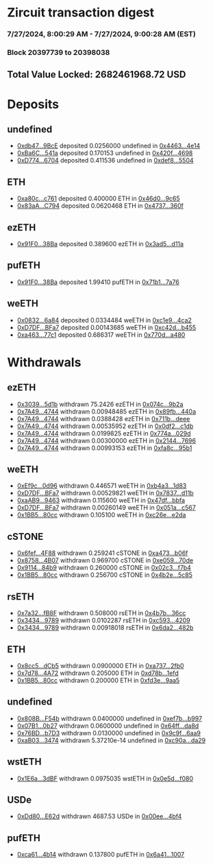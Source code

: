 # Zircuit transaction digest
### 7/27/2024, 8:00:29 AM - 7/27/2024, 9:00:28 AM (EST)
### Block 20397739 to 20398038

## Total Value Locked: 2682461968.72 USD

# Deposits
## undefined
- [0xdb47...9BcE](https://etherscan.io/address/0xdb475B85584E21ba2FEcd4bE022aFf835Bbe9BcE) deposited 0.0256000 undefined in [0x4463...4e14](https://etherscan.io/tx/0xdb475B85584E21ba2FEcd4bE022aFf835Bbe9BcE)
- [0xBa6C...541a](https://etherscan.io/address/0xBa6Cf132BF4f66f8990E9e9c180DB89E5E29541a) deposited 0.170153 undefined in [0x420f...4698](https://etherscan.io/tx/0xBa6Cf132BF4f66f8990E9e9c180DB89E5E29541a)
- [0xD774...6704](https://etherscan.io/address/0xD7740d4220f685711C8Ce733748bede811b06704) deposited 0.411536 undefined in [0xdef8...5504](https://etherscan.io/tx/0xD7740d4220f685711C8Ce733748bede811b06704)
## ETH
- [0xa80c...c761](https://etherscan.io/address/0xa80ca674523F4C65bB46A0984C7F8360418cc761) deposited 0.400000 ETH in [0x46d0...9c65](https://etherscan.io/tx/0xa80ca674523F4C65bB46A0984C7F8360418cc761)
- [0x83aA...C794](https://etherscan.io/address/0x83aAeEa87DeCfFa8179b1Fa947d6Da696e87C794) deposited 0.0620468 ETH in [0x4737...360f](https://etherscan.io/tx/0x83aAeEa87DeCfFa8179b1Fa947d6Da696e87C794)
## ezETH
- [0x91F0...38Ba](https://etherscan.io/address/0x91F05Fc59889966515f98cBF405c1435E4F838Ba) deposited 0.389600 ezETH in [0x3ad5...d11a](https://etherscan.io/tx/0x91F05Fc59889966515f98cBF405c1435E4F838Ba)
## pufETH
- [0x91F0...38Ba](https://etherscan.io/address/0x91F05Fc59889966515f98cBF405c1435E4F838Ba) deposited 1.99410 pufETH in [0x71b1...7a76](https://etherscan.io/tx/0x91F05Fc59889966515f98cBF405c1435E4F838Ba)
## weETH
- [0x0832...6a84](https://etherscan.io/address/0x083203353FdB14b7195e80C05f38ec8100626a84) deposited 0.0334484 weETH in [0xc1e9...4ca2](https://etherscan.io/tx/0x083203353FdB14b7195e80C05f38ec8100626a84)
- [0xD7DF...BFa7](https://etherscan.io/address/0xD7DF7E085214743530afF339aFC420c7c720BFa7) deposited 0.00143685 weETH in [0xc42d...b455](https://etherscan.io/tx/0xD7DF7E085214743530afF339aFC420c7c720BFa7)
- [0xa463...77c1](https://etherscan.io/address/0xa46395b7aDA89aB2B6CA42Fe6397C3c184e877c1) deposited 0.686317 weETH in [0x770d...a480](https://etherscan.io/tx/0xa46395b7aDA89aB2B6CA42Fe6397C3c184e877c1)
# Withdrawals
## ezETH
- [0x3039...5d1b](https://etherscan.io/address/0x303991A9c4cdfAc4f216511cB834CDa9f80F5d1b) withdrawn 75.2426 ezETH in [0x074c...9b2a](https://etherscan.io/tx/0x303991A9c4cdfAc4f216511cB834CDa9f80F5d1b)
- [0x7A49...4744](https://etherscan.io/address/0x7A493Be5c2ce014cD049Bf178a1ac0Db1B434744) withdrawn 0.00948485 ezETH in [0x89fb...440a](https://etherscan.io/tx/0x7A493Be5c2ce014cD049Bf178a1ac0Db1B434744)
- [0x7A49...4744](https://etherscan.io/address/0x7A493Be5c2ce014cD049Bf178a1ac0Db1B434744) withdrawn 0.0388428 ezETH in [0x711b...deee](https://etherscan.io/tx/0x7A493Be5c2ce014cD049Bf178a1ac0Db1B434744)
- [0x7A49...4744](https://etherscan.io/address/0x7A493Be5c2ce014cD049Bf178a1ac0Db1B434744) withdrawn 0.00535952 ezETH in [0x0df2...c1db](https://etherscan.io/tx/0x7A493Be5c2ce014cD049Bf178a1ac0Db1B434744)
- [0x7A49...4744](https://etherscan.io/address/0x7A493Be5c2ce014cD049Bf178a1ac0Db1B434744) withdrawn 0.0199825 ezETH in [0x774a...029d](https://etherscan.io/tx/0x7A493Be5c2ce014cD049Bf178a1ac0Db1B434744)
- [0x7A49...4744](https://etherscan.io/address/0x7A493Be5c2ce014cD049Bf178a1ac0Db1B434744) withdrawn 0.00300000 ezETH in [0x2144...7696](https://etherscan.io/tx/0x7A493Be5c2ce014cD049Bf178a1ac0Db1B434744)
- [0x7A49...4744](https://etherscan.io/address/0x7A493Be5c2ce014cD049Bf178a1ac0Db1B434744) withdrawn 0.00993153 ezETH in [0xfa8c...95b1](https://etherscan.io/tx/0x7A493Be5c2ce014cD049Bf178a1ac0Db1B434744)
## weETH
- [0xEf9c...0d96](https://etherscan.io/address/0xEf9cC1a75eA7502FA63ce718fC73544b3C990d96) withdrawn 0.446571 weETH in [0xb4a3...1d83](https://etherscan.io/tx/0xEf9cC1a75eA7502FA63ce718fC73544b3C990d96)
- [0xD7DF...BFa7](https://etherscan.io/address/0xD7DF7E085214743530afF339aFC420c7c720BFa7) withdrawn 0.00529821 weETH in [0x7837...d11b](https://etherscan.io/tx/0xD7DF7E085214743530afF339aFC420c7c720BFa7)
- [0xaAB9...9463](https://etherscan.io/address/0xaAB99a44C1b60A0E2E991B53a45a9A8bd8699463) withdrawn 0.115600 weETH in [0x47df...bbfa](https://etherscan.io/tx/0xaAB99a44C1b60A0E2E991B53a45a9A8bd8699463)
- [0xD7DF...BFa7](https://etherscan.io/address/0xD7DF7E085214743530afF339aFC420c7c720BFa7) withdrawn 0.00260149 weETH in [0x051a...c567](https://etherscan.io/tx/0xD7DF7E085214743530afF339aFC420c7c720BFa7)
- [0x1BB5...80cc](https://etherscan.io/address/0x1BB5B65F5045D0ab047b12cE9082e42E8Baf80cc) withdrawn 0.105100 weETH in [0xc26e...e2da](https://etherscan.io/tx/0x1BB5B65F5045D0ab047b12cE9082e42E8Baf80cc)
## cSTONE
- [0x6fef...4F88](https://etherscan.io/address/0x6feff28e1384c35C76F965ED53B0966D038B4F88) withdrawn 0.259241 cSTONE in [0xa473...b06f](https://etherscan.io/tx/0x6feff28e1384c35C76F965ED53B0966D038B4F88)
- [0x8758...4B07](https://etherscan.io/address/0x8758557A84F8D32c0e2BE5a4BAc72dfC3b8E4B07) withdrawn 0.969700 cSTONE in [0xe059...70de](https://etherscan.io/tx/0x8758557A84F8D32c0e2BE5a4BAc72dfC3b8E4B07)
- [0x9114...84b9](https://etherscan.io/address/0x91142C7d6E5F61B9C197fA1F7bEac3e9323D84b9) withdrawn 0.260000 cSTONE in [0x02c3...f7b4](https://etherscan.io/tx/0x91142C7d6E5F61B9C197fA1F7bEac3e9323D84b9)
- [0x1BB5...80cc](https://etherscan.io/address/0x1BB5B65F5045D0ab047b12cE9082e42E8Baf80cc) withdrawn 0.256700 cSTONE in [0x4b2e...5c85](https://etherscan.io/tx/0x1BB5B65F5045D0ab047b12cE9082e42E8Baf80cc)
## rsETH
- [0x7a32...fB8F](https://etherscan.io/address/0x7a3234C044d788844BC0Be34ADfcE82B6121fB8F) withdrawn 0.508000 rsETH in [0x4b7b...36cc](https://etherscan.io/tx/0x7a3234C044d788844BC0Be34ADfcE82B6121fB8F)
- [0x3434...9789](https://etherscan.io/address/0x34349c5569e7B846c3558961552D2202760A9789) withdrawn 0.0102287 rsETH in [0xc593...4209](https://etherscan.io/tx/0x34349c5569e7B846c3558961552D2202760A9789)
- [0x3434...9789](https://etherscan.io/address/0x34349c5569e7B846c3558961552D2202760A9789) withdrawn 0.00918018 rsETH in [0x6da2...482b](https://etherscan.io/tx/0x34349c5569e7B846c3558961552D2202760A9789)
## ETH
- [0x8cc5...dCb5](https://etherscan.io/address/0x8cc5A3308D1EF300DE4E9ADfA98C9A42970CdCb5) withdrawn 0.0900000 ETH in [0xa737...2fb0](https://etherscan.io/tx/0x8cc5A3308D1EF300DE4E9ADfA98C9A42970CdCb5)
- [0x7d78...4A72](https://etherscan.io/address/0x7d78709881fe59C5d5f7a979b6407ad66c814A72) withdrawn 0.205000 ETH in [0xd78b...1efd](https://etherscan.io/tx/0x7d78709881fe59C5d5f7a979b6407ad66c814A72)
- [0x1BB5...80cc](https://etherscan.io/address/0x1BB5B65F5045D0ab047b12cE9082e42E8Baf80cc) withdrawn 0.200000 ETH in [0xfd3e...9aa5](https://etherscan.io/tx/0x1BB5B65F5045D0ab047b12cE9082e42E8Baf80cc)
## undefined
- [0x808B...F54b](https://etherscan.io/address/0x808B46daa6DA43B3eC7F39A276A378263625F54b) withdrawn 0.0400000 undefined in [0xef7b...b997](https://etherscan.io/tx/0x808B46daa6DA43B3eC7F39A276A378263625F54b)
- [0x07B1...0b27](https://etherscan.io/address/0x07B167B84021419F8385fA5fA1733F6230Ec0b27) withdrawn 0.0600000 undefined in [0x64ff...da8d](https://etherscan.io/tx/0x07B167B84021419F8385fA5fA1733F6230Ec0b27)
- [0x76BD...b7D3](https://etherscan.io/address/0x76BDf43D0F7364A3aea7b6f20FA1f9fF41C1b7D3) withdrawn 0.0130000 undefined in [0x9c9f...6aa9](https://etherscan.io/tx/0x76BDf43D0F7364A3aea7b6f20FA1f9fF41C1b7D3)
- [0xaB03...3474](https://etherscan.io/address/0xaB03Bf3aD835DB545f2d3B9897a7b7167eAa3474) withdrawn 5.37210e-14 undefined in [0xc90a...da29](https://etherscan.io/tx/0xaB03Bf3aD835DB545f2d3B9897a7b7167eAa3474)
## wstETH
- [0x1E6a...3dBF](https://etherscan.io/address/0x1E6a8dDFb38559bC54F675C0C69CDE79BEFC3dBF) withdrawn 0.0975035 wstETH in [0x0e5d...f080](https://etherscan.io/tx/0x1E6a8dDFb38559bC54F675C0C69CDE79BEFC3dBF)
## USDe
- [0xDd80...E62d](https://etherscan.io/address/0xDd8041f77deCA64b0eB8c9B31F371CDB125aE62d) withdrawn 4687.53 USDe in [0x00ee...4bf4](https://etherscan.io/tx/0xDd8041f77deCA64b0eB8c9B31F371CDB125aE62d)
## pufETH
- [0xca61...4b14](https://etherscan.io/address/0xca61AC437F00Cbe6167e38b4301227C806E74b14) withdrawn 0.137800 pufETH in [0x6a41...1007](https://etherscan.io/tx/0xca61AC437F00Cbe6167e38b4301227C806E74b14)
